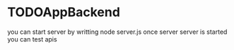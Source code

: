 # TODOAppBackend

you can start server by writting node server.js
once server server is started you can test apis
